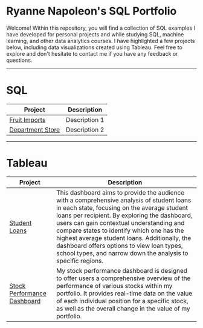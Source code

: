 # Ryanne Napoleon's SQL Portfolio

Welcome! Within this repository, you will find a collection of SQL examples I have developed for personal projects and while studying SQL, machine learning, and other data analytics courses. I have highlighted a few projects below, including data visualizations created using Tableau. Feel free to explore and don't hesitate to contact me if you have any feedback or questions.

-----
# SQL

Project | Description
------------ | -------------
[Fruit Imports](https://github.com/RyanneTech/SQL/blob/main/Fruit%20Imports) | Description 1
[Department Store](https://github.com/RyanneTech/SQL/blob/main/Department%20Store)| Description 2

-----

# Tableau

Project | Description
------------ | -------------
[Student Loans](https://public.tableau.com/app/profile/ryanne.napoleon/viz/StudentLoans_16867176149500/StudentLoans)| This dashboard aims to provide the audience with a comprehensive analysis of student loans in each state, focusing on the average student loans per recipient. By exploring the dashboard, users can gain contextual understanding and compare states to identify which one has the highest average student loans. Additionally, the dashboard offers options to view loan types, school types, and narrow down the analysis to specific regions.
[Stock Performance Dashboard](https://public.tableau.com/app/profile/ryanne.napoleon/viz/StockPerformanceDashboard_16845484880370/StockPerformanceDashboard2) | My stock performance dashboard is designed to offer users a comprehensive overview of the performance of various stocks within my portfolio. It provides real-time data on the value of each individual position for a specific stock, as well as the overall change in the value of my portfolio.
